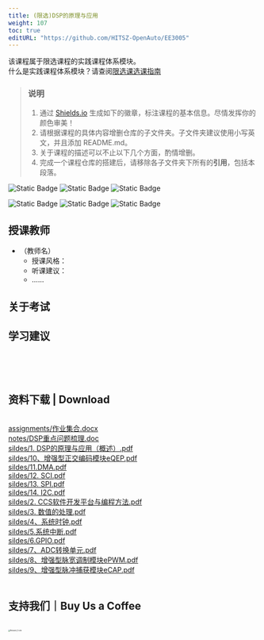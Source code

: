 ```yaml
---
title: (限选)DSP的原理与应用
weight: 107
toc: true
editURL: "https://github.com/HITSZ-OpenAuto/EE3005"
---
```

该课程属于限选课程的实践课程体系模块。
<br>
什么是实践课程体系模块？请查阅[限选课选课指南](https://hoa.moe/blog/selecting-distributive-lessons/)

> ### 说明
> 1. 通过 [Shields.io](https://shields.io/) 生成如下的徽章，标注课程的基本信息。尽情发挥你的颜色审美！
> 2. 请根据课程的具体内容增删仓库的子文件夹。子文件夹建议使用小写英文，并且添加 README.md。
> 3. 关于课程的描述可以不止以下几个方面，酌情增删。
> 4. 完成一个课程仓库的搭建后，请移除各子文件夹下所有的**引用**，包括本段落。

![Static Badge](https://img.shields.io/badge/%E8%80%83%E8%AF%95%E8%AF%BE-red)
![Static Badge](https://img.shields.io/badge/%E8%80%83%E6%9F%A5%E8%AF%BE-green)
![Static Badge](https://img.shields.io/badge/%E5%AD%A6%E5%88%86-4-moccasin)

![Static Badge](https://img.shields.io/badge/%E6%88%90%E7%BB%A9%E6%9E%84%E6%88%90-gold)
![Static Badge](https://img.shields.io/badge/%E4%BD%9C%E4%B8%9A-40%25-wheat)
![Static Badge](https://img.shields.io/badge/%E6%9C%9F%E6%9C%AB%E8%80%83%E8%AF%95-60%25-wheat)


## 授课教师

- （教师名）
  - 授课风格：
  - 听课建议：
  - ……

## 关于考试

## 学习建议
<br>
<br>
<br>
<h2>资料下载 | Download</h2>
<br>
<a href="https://gh.hoa.moe/github.com/HITSZ-OpenAuto/EE3005/raw/main/assignments/%E4%BD%9C%E4%B8%9A%E9%9B%86%E5%90%88.docx">assignments/作业集合.docx</a>
<br>
<a href="https://gh.hoa.moe/github.com/HITSZ-OpenAuto/EE3005/raw/main/notes/DSP%E9%87%8D%E7%82%B9%E9%97%AE%E9%A2%98%E6%A2%B3%E7%90%86.doc">notes/DSP重点问题梳理.doc</a>
<br>
<a href="https://gh.hoa.moe/github.com/HITSZ-OpenAuto/EE3005/raw/main/sildes/1.%20DSP%E7%9A%84%E5%8E%9F%E7%90%86%E4%B8%8E%E5%BA%94%E7%94%A8%EF%BC%88%E6%A6%82%E8%BF%B0%EF%BC%89.pdf">sildes/1. DSP的原理与应用（概述）.pdf</a>
<br>
<a href="https://gh.hoa.moe/github.com/HITSZ-OpenAuto/EE3005/raw/main/sildes/10%E3%80%81%E5%A2%9E%E5%BC%BA%E5%9E%8B%E6%AD%A3%E4%BA%A4%E7%BC%96%E7%A0%81%E6%A8%A1%E5%9D%97eQEP.pdf">sildes/10、增强型正交编码模块eQEP.pdf</a>
<br>
<a href="https://gh.hoa.moe/github.com/HITSZ-OpenAuto/EE3005/raw/main/sildes/11.DMA.pdf">sildes/11.DMA.pdf</a>
<br>
<a href="https://gh.hoa.moe/github.com/HITSZ-OpenAuto/EE3005/raw/main/sildes/12.%20SCI.pdf">sildes/12. SCI.pdf</a>
<br>
<a href="https://gh.hoa.moe/github.com/HITSZ-OpenAuto/EE3005/raw/main/sildes/13.%20SPI.pdf">sildes/13. SPI.pdf</a>
<br>
<a href="https://gh.hoa.moe/github.com/HITSZ-OpenAuto/EE3005/raw/main/sildes/14.%20I2C.pdf">sildes/14. I2C.pdf</a>
<br>
<a href="https://gh.hoa.moe/github.com/HITSZ-OpenAuto/EE3005/raw/main/sildes/2.%20CCS%E8%BD%AF%E4%BB%B6%E5%BC%80%E5%8F%91%E5%B9%B3%E5%8F%B0%E4%B8%8E%E7%BC%96%E7%A8%8B%E6%96%B9%E6%B3%95.pdf">sildes/2. CCS软件开发平台与编程方法.pdf</a>
<br>
<a href="https://gh.hoa.moe/github.com/HITSZ-OpenAuto/EE3005/raw/main/sildes/3.%20%E6%95%B0%E5%80%BC%E7%9A%84%E5%A4%84%E7%90%86.pdf">sildes/3. 数值的处理.pdf</a>
<br>
<a href="https://gh.hoa.moe/github.com/HITSZ-OpenAuto/EE3005/raw/main/sildes/4%E3%80%81%E7%B3%BB%E7%BB%9F%E6%97%B6%E9%92%9F.pdf">sildes/4、系统时钟.pdf</a>
<br>
<a href="https://gh.hoa.moe/github.com/HITSZ-OpenAuto/EE3005/raw/main/sildes/5.%E7%B3%BB%E7%BB%9F%E4%B8%AD%E6%96%AD.pdf">sildes/5.系统中断.pdf</a>
<br>
<a href="https://gh.hoa.moe/github.com/HITSZ-OpenAuto/EE3005/raw/main/sildes/6.GPIO.pdf">sildes/6.GPIO.pdf</a>
<br>
<a href="https://gh.hoa.moe/github.com/HITSZ-OpenAuto/EE3005/raw/main/sildes/7%E3%80%81ADC%E8%BD%AC%E6%8D%A2%E5%8D%95%E5%85%83.pdf">sildes/7、ADC转换单元.pdf</a>
<br>
<a href="https://gh.hoa.moe/github.com/HITSZ-OpenAuto/EE3005/raw/main/sildes/8%E3%80%81%E5%A2%9E%E5%BC%BA%E5%9E%8B%E8%84%89%E5%AE%BD%E8%B0%83%E5%88%B6%E6%A8%A1%E5%9D%97ePWM.pdf">sildes/8、增强型脉宽调制模块ePWM.pdf</a>
<br>
<a href="https://gh.hoa.moe/github.com/HITSZ-OpenAuto/EE3005/raw/main/sildes/9%E3%80%81%E5%A2%9E%E5%BC%BA%E5%9E%8B%E8%84%89%E5%86%B2%E6%8D%95%E8%8E%B7%E6%A8%A1%E5%9D%97eCAP.pdf">sildes/9、增强型脉冲捕获模块eCAP.pdf</a>
<br>
<br>
<h2>支持我们｜Buy Us a Coffee</h2>
<br>
<img src="https://mitcher-1316637614.cos.ap-nanjing.myqcloud.com/hoa/20231112170457.png?imageSlim" alt="Reward_Code" style="zoom:25%; display: block; margin: 0 auto;" />            